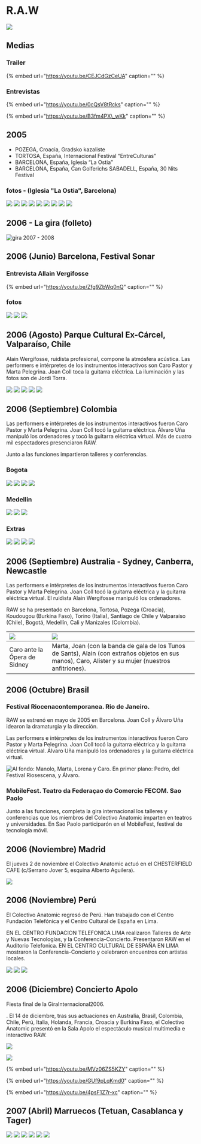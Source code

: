 # R.A.W

![](../../../.gitbook/assets/ca-2006-09-raw-colombia-medellin-2-.jpg)

## Medias

### Trailer

{% embed url="https://youtu.be/CEJCdGzCeUA" caption="" %}

### Entrevistas

{% embed url="https://youtu.be/0cQsV8tRcks" caption="" %}

{% embed url="https://youtu.be/B3fm4PX\_wKk" caption="" %}

## 2005

* POZEGA, Croacia, Gradsko kazaliste 
* TORTOSA, España, Internacional Festival “EntreCulturas” 
* BARCELONA, España, Iglesia “La Ostia” 
* BARCELONA, España, Can Golferichs SABADELL, España, 30 Nits Festival

### fotos - \(Iglesia "La Ostia", Barcelona\)

![](../../../.gitbook/assets/ca-2005-11-raw-iglesia-la-ostia-1-.jpg) ![](../../../.gitbook/assets/ca-2005-11-raw-iglesia-la-ostia-2-.jpg) ![](../../../.gitbook/assets/ca-2005-11-raw-iglesia-la-ostia-3-.jpg) ![](../../../.gitbook/assets/ca-2005-11-raw-iglesia-la-ostia-4-.jpg) ![](../../../.gitbook/assets/ca-2005-11-raw-iglesia-la-ostia-5-.jpg) ![](../../../.gitbook/assets/ca-2005-11-raw-iglesia-la-ostia-6-.jpg) ![](../../../.gitbook/assets/ca-2005-11-raw-iglesia-la-ostia-7-.jpg) ![](../../../.gitbook/assets/ca-2005-11-raw-iglesia-la-ostia-8-.jpg) ![](../../../.gitbook/assets/ca-2005-11-raw-iglesia-la-ostia-9-.jpg)

## 2006 - La gira \(folleto\)

![gira 2007 - 2008 ](../../../.gitbook/assets/ca-2006-xx-raw-folleto-gira.jpg)

## 2006 \(Junio\) Barcelona, Festival Sonar

### Entrevista Allain Vergifosse

{% embed url="https://youtu.be/Zfg9ZbWq0nQ" caption="" %}

### fotos

![](../../../.gitbook/assets/ca-2006-06-bcn-sonar-1-.jpg) ![](../../../.gitbook/assets/ca-2006-06-bcn-sonar-2-.jpg) ![](../../../.gitbook/assets/ca-2006-06-bcn-sonar-3-.jpg)

## 2006  \(Agosto\) Parque Cultural Ex-Cárcel, Valparaíso, Chile

Alain Wergifosse, ruidista profesional, compone la atmósfera acústica. Las performers e intérpretes de los instrumentos interactivos son Caro Pastor y Marta Pelegrina. Joan Coll toca la guitarra eléctrica. La iluminación y las fotos son de Jordi Torra.

![](../../../.gitbook/assets/ca-2006-08-raw-chile-valparaiso-1-.jpg) ![](../../../.gitbook/assets/ca-2006-08-raw-chile-valparaiso-2-.jpg) ![](../../../.gitbook/assets/ca-2006-08-raw-chile-valparaiso-4-.jpg) ![](../../../.gitbook/assets/ca-2006-08-raw-chile-valparaiso-5-.jpg) ![](../../../.gitbook/assets/ca-2006-08-raw-chile-valparaiso-3-.jpg)

## 2006 \(Septiembre\) Colombia

Las performers e intérpretes de los instrumentos interactivos fueron Caro Pastor y Marta Pelegrina. Joan Coll tocó la guitarra eléctrica. Álvaro Uña manipuló los ordenadores y tocó la guitarra eléctrica virtual. Más de cuatro mil espectadores presenciaron RAW.

Junto a las funciones impartieron talleres y conferencias.

### Bogota

![](../../../.gitbook/assets/ca-2006-09-raw-colombia-bogota-1-.jpg) ![](../../../.gitbook/assets/ca-2006-09-raw-colombia-bogota-2-.jpg) ![](../../../.gitbook/assets/ca-2006-09-raw-colombia-bogota-3-.jpg) ![](../../../.gitbook/assets/ca-2006-09-raw-colombia-bogota-4-.jpg)

### Medellin

![](../../../.gitbook/assets/ca-2006-09-raw-colombia-medellin-1-.jpg) ![](../../../.gitbook/assets/ca-2006-09-raw-colombia-medellin-2-.jpg) ![](../../../.gitbook/assets/ca-2006-09-raw-colombia-medellin-3-.jpg)

### Extras

![](../../../.gitbook/assets/ca-gira-colombia-1-.jpg) ![](../../../.gitbook/assets/ca-gira-colombia-2-.jpg) ![](../../../.gitbook/assets/ca-gira-colombia-3-.jpg) ![](../../../.gitbook/assets/ca-gira-colombia-4-.jpg)

## 2006 \(Septiembre\) Australia - Sydney, Canberra, Newcastle

Las performers e intérpretes de los instrumentos interactivos fueron Caro Pastor y Marta Pelegrina. Joan Coll tocó la guitarra eléctrica y la guitarra eléctrica virtual. El ruidista Alain Wergifosse manipuló los ordenadores.

RAW se ha presentado en Barcelona, Tortosa, Pozega \(Croacia\), Koudougou \(Burkina Faso\), Torino \(Italia\), Santiago de Chile y Valparaíso \(Chile\), Bogotá, Medellín, Cali y Manizales \(Colombia\).

| ![](../../../.gitbook/assets/ca-2006-09-raw-australia-1-.jpg) | ![](../../../.gitbook/assets/ca-2006-09-raw-australia-2-.jpg) |
| :--- | :--- |
| Caro ante la Ópera de Sidney | Marta, Joan \(con la banda de gala de los Tunos de Sants\), Alain \(con extraños objetos en sus manos\), Caro, Alister y su mujer \(nuestros anfitriones\). |

## 2006 \(Octubre\) Brasil

### Festival Riocenacontemporanea. Rio de Janeiro.

RAW se estrenó en mayo de 2005 en Barcelona. Joan Coll y Álvaro Uña idearon la dramaturgia y la dirección.

Las performers e intérpretes de los instrumentos interactivos fueron Caro Pastor y Marta Pelegrina. Joan Coll tocó la guitarra eléctrica y la guitarra eléctrica virtual. Álvaro Uña manipuló los ordenadores y la guitarra eléctrica virtual.

![Al fondo: Manolo, Marta, Lorena y Caro. En primer plano: Pedro, del Festival Riosescena, y &#xC1;lvaro.](../../../.gitbook/assets/ca-2006-10-raw-brasil-1-.jpg)

### MobileFest. Teatro da Federaçao do Comercio FECOM. Sao Paolo

Junto a las funciones, completa la gira internacional los talleres y conferencias que los miembros del Colectivo Anatomic imparten en teatros y universidades. En Sao Paolo participarón en el MobileFest, festival de tecnología móvil.

## 2006 \(Noviembre\) Madrid

El jueves 2 de noviembre el Colectivo Anatomic actuó en el CHESTERFIELD CAFE \(c/Serrano Jover 5, esquina Alberto Aguilera\).

![](../../../.gitbook/assets/ca-2006-11-raw-madrid-1-.jpg)

## 2006 \(Noviembre\) Perú

El Colectivo Anatomic regresó de Perú. Han trabajado con el Centro Fundación Telefónica y el Centro Cultural de España en Lima.

EN EL CENTRO FUNDACION TELEFONICA LIMA realizaron Talleres de Arte y Nuevas Tecnologías, y la Conferencia-Concierto. Presentaron RAW en el Auditorio Telefonica. EN EL CENTRO CULTURAL DE ESPAÑA EN LIMA mostraron la Conferencia-Concierto y celebraron encuentros con artistas locales.

![](../../../.gitbook/assets/ca-2006-11-raw-peru-1-.jpg) ![](https://github.com/Juancoll/gitbook-public/tree/cab16e7d222ed1937a57f9bb87d6da50c2620355/.gitbook/assets/ca-2006-11-raw-peru-2-.jpg) ![](https://github.com/Juancoll/gitbook-public/tree/cab16e7d222ed1937a57f9bb87d6da50c2620355/.gitbook/assets/ca-2006-11-raw-peru-3-.jpg)

## 2006 \(Diciembre\) Concierto Apolo

Fiesta final de la GiraInternacional2006.

. El 14 de diciembre, tras sus actuaciones en Australia, Brasil, Colombia, Chile, Perú, Italia, Holanda, Francia, Croacia y Burkina Faso, el Colectivo Anatomic presentó en la Sala Apolo el espectáculo musical multimedia e interactivo RAW.

![](../../../.gitbook/assets/ca-2006-12-raw-bcn-apolo-1-.jpg)

![](../../../.gitbook/assets/ca-2006-12-raw-bcn-apolo-2-.jpg)

{% embed url="https://youtu.be/MVz06ZS5KZY" caption="" %}

{% embed url="https://youtu.be/GUf9pLqKmd0" caption="" %}

{% embed url="https://youtu.be/4psF1Z7r-xc" caption="" %}

## 2007 \(Abril\) Marruecos \(Tetuan, Casablanca y Tager\)

![](../../../.gitbook/assets/ca-2007-04-raw-marruecos-1-.jpg) ![](../../../.gitbook/assets/ca-2007-04-raw-marruecos-2-.jpg) ![](../../../.gitbook/assets/ca-2007-04-raw-marruecos-3-.jpg) ![](../../../.gitbook/assets/ca-2007-04-raw-marruecos-4-.jpg) ![](../../../.gitbook/assets/ca-2007-04-raw-marruecos-5-.jpg) ![](../../../.gitbook/assets/ca-2007-04-raw-marruecos-6-.jpg)

